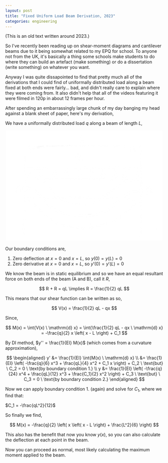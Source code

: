 ```yaml
---
layout: post
title: "Fixed Uniform Load Beam Derivation, 2023"
categories: engineering
---
```


(This is an old text written around 2023.)

So I've recently been reading up on shear-moment diagrams and cantilever beams due to it being somewhat related to my EPQ for school. To anyone not from the UK, it's basically a thing some schools make students to do where they can build an artefact (make something) or do a dissertation (write something) on whatever you want.

Anyway I was quite dissapointed to find that pretty much all of the derivations that I could find of uniformally distributed load along a beam fixed at both ends were fairly... bad, and didn't really care to explain where they were coming from. It also didn't help that all of the videos featuring it were filmed in 120p in about 12 frames per hour.

After spending an embarrassingly large chunk of my day banging my head against a blank sheet of paper, here's my derivation,

We have a uniformally distributed load $q$ along a beam of length $L$,

<p style="text-align: center;">
	<img src="/assets/img/beam_derivation.png" width="500">
</p>

Our boundary conditions are,
1. Zero deflection at $x = 0$ and $x = L$, so $y(0) = y(L) = 0$
2. Zero derivative at $x = 0$ and $x = L$, so $y'(0) = y'(L) = 0$

We know the beam is in static equilibrium and so we have an equal resultant force on both ends of the beam (A and B), call it $R$,

$$
R + R = qL \implies R = \frac{1}{2} qL
$$

This means that our shear function can be written as so,

$$
V(x) = \frac{1}{2} qL - qx
$$

Since,

$$
M(x) = \int{V(x) \ \mathrm{d} x} = \int{\frac{1}{2} qL - qx \ \mathrm{d} x} = -\frac{q}{2} x \left( x - L \right) + C_1
$$

By DI method, $y'' = \frac{1}{EI} M(x)$ (which comes from a curvature approximation),

$$
\begin{aligned}
y' &= \frac{1}{EI} \int{M(x) \ \mathrm{d} x} \\
&= \frac{1}{EI} \left( -\frac{q}{6} x^3 + \frac{qL}{4} x^2 + C_1 x \right) + C_2 \ \text{but} \ C_2 = 0 \ \text{by boundary condition 1.} \\
y &= \frac{1}{EI} \left( -\frac{q}{24} x^4 + \frac{qL}{12} x^3 + \frac{C_1}{2} x^2 \right) + C_3 \ \text{but} \ C_3 = 0 \ \text{by boundary condition 2.}
\end{aligned}
$$

Now we can apply boundary condition 1. (again) and solve for $C_1$, where we find that:

$C_1 = -\frac{qL^2}{12}$

So finally we find,

$$
M(x) = -\frac{q}{2} \left( x \left( x - L \right) + \frac{L^2}{6} \right)
$$

This also has the benefit that now you know $y(x)$, so you can also calculate the deflection at each point in the beam.

Now you can proceed as normal, most likely calculating the maximum moment applied to the beam.

<!-- enable latex -->
<script src="https://cdn.jsdelivr.net/npm/mathjax@3/es5/tex-mml-chtml.js" async></script>
<script type="text/javascript">MathJax={tex:{inlineMath:[['$','$']]}};</script>
